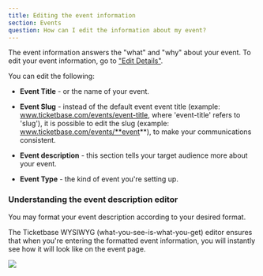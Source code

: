 ```yaml
---
title: Editing the event information
section: Events
question: How can I edit the information about my event?
---
```


The event information answers the "what" and "why" about your event. To edit your event information, go to ["Edit Details"]. 

You can edit the following:

   * **Event Title** - or the name of your event.

   * **Event Slug** - instead of the default event event title (example: www.ticketbase.com/events/event-title, where 'event-title' refers to 'slug'), it is possible to edit the slug (example: www.ticketbase.com/events/**event**), to make your communications consistent.

   * **Event description** - this section tells your target audience more about your event.

   * **Event Type** - the kind of event you're setting up.
   

### Understanding the event description editor

You may format your event description according to your desired format. 

The Ticketbase WYSIWYG (what-you-see-is-what-you-get) editor ensures that when you're entering the formatted event information, you will instantly see how it will look like on the event page.

![](http://i.imgur.com/VHU0MQA.png)

["Edit Details"]:editing-event-details.html
